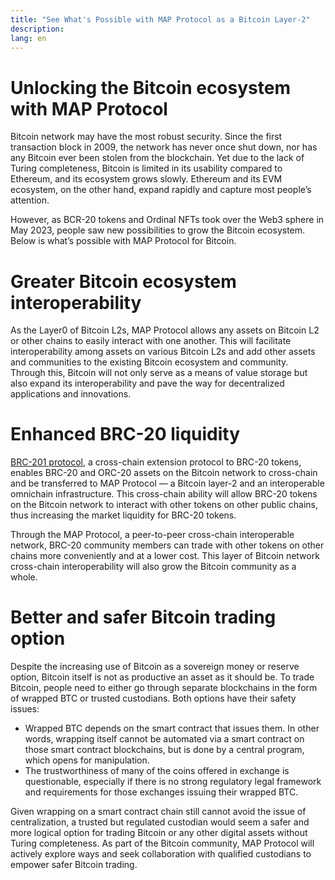 ```yaml
---
title: "See What's Possible with MAP Protocol as a Bitcoin Layer-2"
description: 
lang: en
---
```


# Unlocking the Bitcoin ecosystem with MAP Protocol

Bitcoin network may have the most robust security. Since the first transaction block in 2009, the network has never once shut down, nor has any Bitcoin ever been stolen from the blockchain. Yet due to the lack of Turing completeness, Bitcoin is limited in its usability compared to Ethereum, and its ecosystem grows slowly. Ethereum and its EVM ecosystem, on the other hand, expand rapidly and capture most people’s attention.

However, as BCR-20 tokens and Ordinal NFTs took over the Web3 sphere in May 2023, people saw new possibilities to grow the Bitcoin ecosystem. Below is what’s possible with MAP Protocol for Bitcoin.

# Greater Bitcoin ecosystem interoperability

As the Layer0 of Bitcoin L2s, MAP Protocol allows any assets on Bitcoin L2 or other chains to easily interact with one another. This will facilitate interoperability among assets on various Bitcoin L2s and add other assets and communities to the existing Bitcoin ecosystem and community. Through this, Bitcoin will not only serve as a means of value storage but also expand its interoperability and pave the way for decentralized applications and innovations.

# Enhanced BRC-20 liquidity

[BRC-201 protocol](/article?id=from-BRC-20-to-EVMs), a  cross-chain extension protocol to BRC-20 tokens, enables BRC-20 and ORC-20 assets on the Bitcoin network to cross-chain and be transferred to MAP Protocol — a Bitcoin layer-2 and an interoperable omnichain infrastructure. This cross-chain ability will allow BRC-20 tokens on the Bitcoin network to interact with other tokens on other public chains, thus increasing the market liquidity for BRC-20 tokens.

Through the MAP Protocol, a peer-to-peer cross-chain interoperable network, BRC-20 community members can trade with other tokens on other chains more conveniently and at a lower cost. This layer of Bitcoin network cross-chain interoperability will also grow the Bitcoin community as a whole.

# Better and safer Bitcoin trading option

Despite the increasing use of Bitcoin as a sovereign money or reserve option, Bitcoin itself is not as productive an asset as it should be. To trade Bitcoin, people need to either go through separate blockchains in the form of wrapped BTC or trusted custodians. Both options have their safety issues:



* Wrapped BTC depends on the smart contract that issues them. In other words, wrapping itself cannot be automated via a smart contract on those smart contract blockchains, but is done by a central program, which opens for manipulation.
* The trustworthiness of many of the coins offered in exchange is questionable, especially if there is no strong regulatory legal framework and requirements for those exchanges issuing their wrapped BTC.

Given wrapping on a smart contract chain still cannot avoid the issue of centralization, a trusted but regulated custodian would seem a safer and more logical option for trading Bitcoin or any other digital assets without Turing completeness. As part of the Bitcoin community, MAP Protocol will actively explore ways and seek collaboration with qualified custodians to empower safer Bitcoin trading.